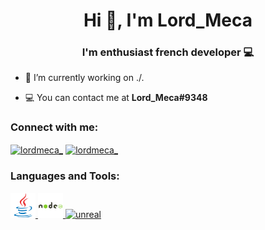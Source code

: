 <h1 align="center">Hi 👋, I'm Lord_Meca</h1>
<h3 align="center">I'm enthusiast french developer 💻</h3>

- 🔭 I’m currently working on ./.

- 💻 You can contact me at **Lord_Meca#9348**

<h3 align="left">Connect with me:</h3>
<p align="left">
<a href="https://twitter.com/lordmeca_" target="_BLANK"><img align="center" src="https://raw.githubusercontent.com/rahuldkjain/github-profile-readme-generator/master/src/images/icons/Social/twitter.svg" alt="lordmeca_" height="40" width="50" /></a> <a href="https://lord-meca.github.io/website/main.html" target="_BLANK"><img align="center" src="https://cdn.discordapp.com/attachments/688034501175148602/1012847848083165254/colis_livraison.png" alt="lordmeca_" height="50" width="50" /></a>
  

</p>

<h3 align="left">Languages and Tools:</h3>
<p align="left"> <a href="https://www.java.com" target="_blank" rel="noreferrer"> <img src="https://raw.githubusercontent.com/devicons/devicon/master/icons/java/java-original.svg" alt="java" width="40" height="40"/> </a> <a href="https://nodejs.org" target="_blank" rel="noreferrer"> <img src="https://raw.githubusercontent.com/devicons/devicon/master/icons/nodejs/nodejs-original-wordmark.svg" alt="nodejs" width="40" height="40"/> </a> <a href="https://unrealengine.com/" target="_blank" rel="noreferrer"> <img src="https://raw.githubusercontent.com/kenangundogan/fontisto/036b7eca71aab1bef8e6a0518f7329f13ed62f6b/icons/svg/brand/unreal-engine.svg" alt="unreal" width="40" height="40"/> </a> </p>
